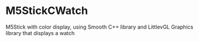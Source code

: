# M5StickCWatch
M5Stick with color display, using Smooth C++ library and LittlevGL Graphics library that displays a watch
